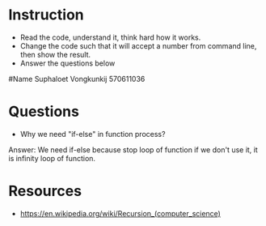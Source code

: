 ﻿# Instruction
* Read the code, understand it, think hard how it works.
* Change the code such that it will accept a number from command line, then show the result.
* Answer the questions below

#Name 
Suphaloet Vongkunkij
570611036 

# Questions
* Why we need "if-else" in function process?

Answer: We need if-else because stop loop of function if we don't use it, it is infinity loop of function.


# Resources
* https://en.wikipedia.org/wiki/Recursion_(computer_science)